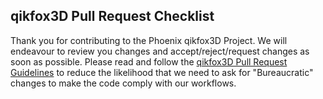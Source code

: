 ## qikfox3D Pull Request Checklist
Thank you for contributing to the Phoenix qikfox3D Project.
We will endeavour to review you changes and accept/reject/request changes as soon as possible. 
Please read and follow the [qikfox3D Pull Request Guidelines](https://github.com/qikfox3Dviewer/phoenix-qikfox3D/blob/master/FS_PR_GUIDELINES.md) to reduce the likelihood that we need to ask for "Bureaucratic" changes to make the code comply with our workflows.
